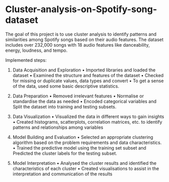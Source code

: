 # Cluster-analysis-on-Spotify-song-dataset

The goal of this project is to use cluster analysis to identify patterns and similarities among Spotify songs based on their audio features. The dataset includes over 232,000 songs with 18 audio features like danceability, energy, loudness, and tempo.

Implemented steps:

1. Data Acquisition and Exploration
• Imported libraries and loaded the dataset
• Examined the structure and features of the dataset
• Checked for missing or duplicate values, data types and convert 
• To get a sense of the data, used some basic descriptive statistics.

2. Data Preparation
• Removed irrelevant features
• Normalise or standardise the data as needed
• Encoded categorical variables and Split the dataset into training and testing 
subsets.

4. Data Visualization
• Visualized the data in different ways to gain insights
• Created histograms, scatterplots, correlation matrices, etc. to identify patterns and 
relationships among variables

5. Model Building and Evaluation
• Selected an appropriate clustering algorithm based on the problem requirements and data 
characteristics.
• Trained the predictive model using the training set subset and Predicted the cluster labels for 
the testing subset.

6. Model Interpretation
• Analysed the cluster results and identified the characteristics of each cluster
• Created visualisations to assist in the interpretation and communication of the results
